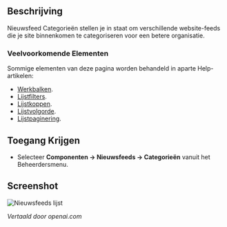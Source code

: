 <!-- Filename: Help4.x:News_Feeds:_Categories  / Display title: Nieuws Feeds: Categorieën -->

## Beschrijving

Nieuwsfeed Categorieën stellen je in staat om verschillende website-feeds die je site binnenkomen te categoriseren voor een betere organisatie.

### Veelvoorkomende Elementen

Sommige elementen van deze pagina worden behandeld in aparte Help-artikelen:

* [Werkbalken](jdocmanual?article=help/common-elements/toolbars).
* [Lijstfilters](jdocmanual?article=help/common-elements/list-filters).
* [Lijstkoppen](jdocmanual?article=help/common-elements/list-column-headers).
* [Lijstvolgorde](jdocmanual?article=help/common-elements/list-ordering).
* [Lijstpaginering](jdocmanual?article=help/common-elements/list-pagination).

## Toegang Krijgen

- Selecteer **Componenten → Nieuwsfeeds → Categorieën** vanuit het Beheerdersmenu.

## Screenshot

![Nieuwsfeeds lijst](../../../nl/images/news-feeds/news-feeds-categories.png)


*Vertaald door openai.com*

